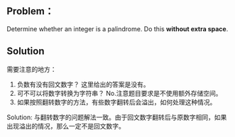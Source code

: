 ## Problem：
Determine whether an integer is a palindrome. Do this **without extra space**.


## Solution
需要注意的地方：
1. 负数有没有回文数字？ 这里给出的答案是没有。
2. 可不可以将数字转换为字符串？ No.注意题目要求是不使用额外存储空间。
3. 如果按照翻转数字的方法，有些数字翻转后会溢出，如何处理这种情况。

Solution:
与翻转数字的问题解法一致。由于回文数字翻转后与原数字相同，如果出现溢出的情况，那么一定不是回文数字。
